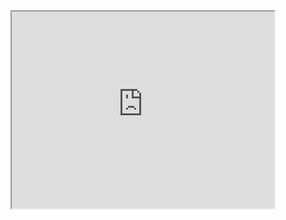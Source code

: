 <html>
  <body>
    <div style="text-align:center">
        <iframe width="420" height="315" src="https://www.youtube.com/watch?v=SEGLlQA-TSg"></iframe> 
    </div>  
  </body>
  
</html>




<!--
**leonardocfor/leonardocfor** is a ✨ _special_ ✨ repository because its `README.md` (this file) appears on your GitHub profile.

![UbiHPC](https://github.com/leonardocfor/leonardocfor/blob/master/logo-transparent.png)

#### Hi I am Leonardo, CEO of [UbiHPC](https://www.ubihpc.com), PhD in Aerospace Science & Technology and science fiction writer. Check my book [The Dark Buddha](https://www.amazon.com/Dark-Buddha-Leonardo-Camargo-Forero-ebook/dp/B01IQ53ELW)

At UbiHPC, we create unusual software, for example a framework to transform a group of robots in a supercomputer. 


[![Hacking robots](https://img.youtube.com/vi/SEGLlQA-TSg/0.jpg)](https://www.youtube.com/watch?v=SEGLlQA-TSg "The ARCHADE!")

[![Hacking robots](https://img.youtube.com/vi/SEGLlQA-TSg/0.jpg)]

Here are some ideas to get you started:

- 🔭 I’m currently working on ...
- 🌱 I’m currently learning ...
- 👯 I’m looking to collaborate on ...
- 🤔 I’m looking for help with ...
- 💬 Ask me about ...
- 📫 How to reach me: ...
- 😄 Pronouns: ...
- ⚡ Fun fact: ...
-->
